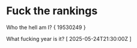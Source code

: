 # Fuck the rankings

Who the hell am I?
{ 19530249 }

What fucking year is it?
[ 2025-05-24T21:30:00Z ]
